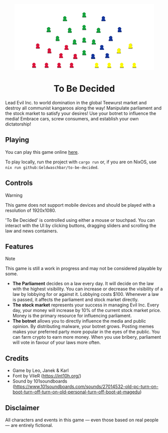 <div align="Center">
    <img src="pictures/to-be-decided.png">
    <h1>To Be Decided</h1>
</div>

Lead Evil Inc. to world domination in the global Teewurst market and destroy all communist kangaroos along the way!
Manipulate parliament and the stock market to satisfy your desires! Use your botnet to influence the media! Embrace cars, screw consumers, and establish your own dictatorship!

## Playing

You can play this game online [here](https://geldwaschbar.github.io/to-be-decided/).

To play locally, run the project with `cargo run` or, if you are on NixOS, use `nix run github:Geldwaschbar/to-be-decided`.

## Controls

> [!WARNING]
> This game does not support mobile devices and should be played with a resolution of 1920x1080.

'To Be Decided' is controlled using either a mouse or touchpad. You can interact with the UI by clicking buttons, dragging sliders and scrolling the law and news containers.

## Features
> [!NOTE]
> This game is still a work in progress and may not be considered playable by some.

- **The Parliament** decides on a law every day. It will decide on the law with the highest visibility. You can increase or decrease the visibility of a law by lobbying for or against it. Lobbying costs $100. Whenever a law is passed, it affects the parliament and stock market directly.
- **The stock market** represents your success in managing Evil Inc. Every day, your money will increase by 10% of the current stock market price. Money is the primary resource for influencing parliament.
- **The botnet** allows you to directly influence the media and public opinion. By distributing malware, your botnet grows. Posting memes makes your preferred party more popular in the eyes of the public. You can farm crypto to earn more money. When you use bribery, parliament will vote in favour of your laws more often.

## Credits

- Game by Leo, Janek & Karl
- Font by VileR (https://int10h.org/)
- Sound by 101soundboards (https://www.101soundboards.com/sounds/27014532-old-pc-turn-on-boot-turn-off-turn-on-old-personal-turn-off-boot-at-magedu)

## Disclaimer

All characters and events in this game — even those based on real people — are entirely fictional.
